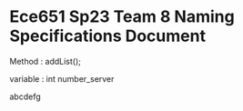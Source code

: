 Ece651 Sp23 Team 8 Naming Specifications Document
======================================
Method : addList();

variable : int number_server

abcdefg